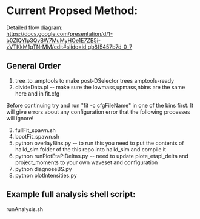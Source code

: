# Current Propsed Method:
Detailed flow diagram:  
https://docs.google.com/presentation/d/1-b0ZIQYIp3QvBW7MuMyHOe1E7ZB5i-zVTKkM1gTNrMM/edit#slide=id.gb8f5457b7d_0_7

## General Order
1. tree_to_amptools to make post-DSelector trees amptools-ready
2. divideData.pl -- make sure the lowmass,upmass,nbins are the same here and in fit.cfg

Before continuing try and run "fit -c cfgFileName" in one of the bins first. It will give errors about any configuration error that the following
processes will ignore!

3. fullFit_spawn.sh 
4. bootFit_spawn.sh
5. python overlayBins.py -- to run this you need to put the contents of halld_sim folder of the this repo into halld_sim and compile it
6. python runPlotEtaPiDeltas.py -- need to update plote_etapi_delta and project_moments to your own waveset and configuration
7. python diagnoseBS.py 
8. python plotIntensities.py

## Example full analysis shell script:
runAnalysis.sh  

